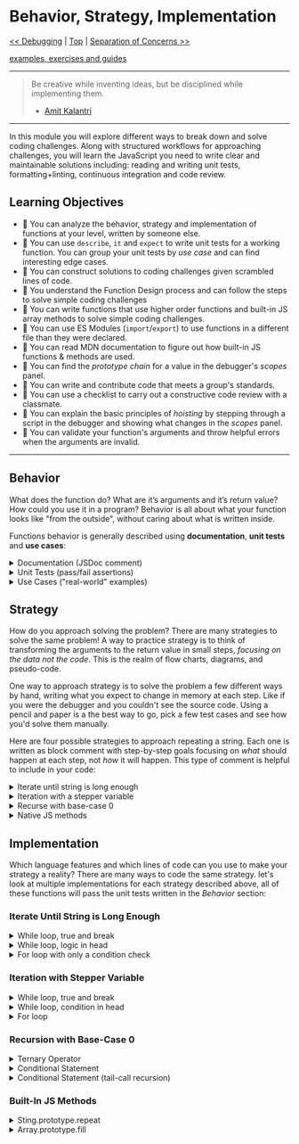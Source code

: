 # Behavior, Strategy, Implementation

[<< Debugging](../debugging/README.md) | [Top](../README.md) | [Separation of Concerns >>](../separation-of-concerns/README.md)

[examples, exercises and guides](https://github.com/HackYourFutureBelgium/behavior-strategy-implementation)

---

> Be creative while inventing ideas, but be disciplined while implementing them.
>
> - [Amit Kalantri](https://amitkalantri.com/tag/quotes-about-creativity/)

---

In this module you will explore different ways to break down and solve coding challenges. Along with structured workflows for approaching challenges, you will learn the JavaScript you need to write clear and maintainable solutions including: reading and writing unit tests, formatting+linting, continuous integration and code review.

## Learning Objectives

- 🥚 You can analyze the behavior, strategy and implementation of functions at your level, written by someone else.
- 🥚 You can use `describe`, `it` and `expect` to write unit tests for a working function. You can group your unit tests by _use case_ and can find interesting edge cases.
- 🥚 You can construct solutions to coding challenges given scrambled lines of code.
- 🥚 You understand the Function Design process and can follow the steps to solve simple coding challenges
- 🥚 You can write functions that use higher order functions and built-in JS array methods to solve simple coding challenges.
- 🥚 You can use ES Modules (`import`/`export`) to use functions in a different file than they were declared.
- 🐣 You can read MDN documentation to figure out how built-in JS functions & methods are used.
- 🐣 You can find the _prototype chain_ for a value in the debugger's _scopes_ panel.
- 🐣 You can write and contribute code that meets a group's standards.
- 🐣 You can use a checklist to carry out a constructive code review with a classmate.
- 🐥 You can explain the basic principles of _hoisting_ by stepping through a script in the debugger and showing what changes in the _scopes_ panel.
- 🐔 You can validate your function's arguments and throw helpful errors when the arguments are invalid.

---

## Behavior

What does the function do? What are it’s arguments and it’s return value? How could you use it in a program? Behavior is all about what your function looks like "from the outside", without caring about what is written inside.

Functions behavior is generally described using **documentation**, **unit tests** and **use cases**:

<details>
<summary>Documentation (JSDoc comment)</summary>

```js
/**
 * Repeats a string a specific number of times.
 *
 * @param {string} [text=''] - The string to repeat.
 * @param {number} [repetitions=1] - How many times to repeat the string.
 * @return {string} The text repeated `repetition` number of times.
 */
export const repeatString = (text = '', repetitions) => {
  // ... an implementation
};
```

</details>

<details>
<summary>Unit Tests (pass/fail assertions)</summary>

```js
import { repeatString } from './repeat-string.js';

describe('repeats a string any number of times:', () => {
  describe('an empty string', () => {
    it('should repeat "" 0 times', () => {
      expect(repeatString('', 0)).toEqual('');
    });
    it('should repeat "" 10 times', () => {
      expect(repeatString('', 10)).toEqual('');
    });
    it('should repeat "" 100 times', () => {
      expect(repeatString('', 100)).toEqual('');
    });
  });
  describe('zero repetitions', () => {
    it('a non-empty string repeated 0 times -> ""', () => {
      expect(repeatString('asdf', 0)).toEqual('');
    });
    it('a longer string repeated 0 times -> ""', () => {
      expect(repeatString('tommywalk', 0)).toEqual('');
    });
  });
  describe('standard use cases', () => {
    it('should repeat a phrase 3 times', () => {
      expect(repeatString('go to school', 3)).toEqual(
        'go to schoolgo to schoolgo to school'
      );
    });
    it('should repeat phrases with punctuation', () => {
      expect(repeatString('"Go!", said Dr. Seuss?', 2)).toEqual(
        '"Go!", said Dr. Seuss?"Go!", said Dr. Seuss?'
      );
    });
    it('should repeat strings with special characters', () => {
      expect(repeatString('\\ \n \t s', 2)).toEqual('\\ \n \t s\\ \n \t s');
    });
  });
  describe('default values', () => {
    it('should repeat 1 time by default (second parameter)', () => {
      expect(repeatString('asdf')).toEqual('asdf');
    });
    it('should repeat "" by default (first parameter)', () => {
      expect(repeatString()).toEqual('');
    });
  });
});
```

</details>

<details>
<summary>Use Cases ("real-world" examples)</summary>

```js
import { promptForString } from '../prompts/prompt-for-string.js';
import { promptForNumber } from '../prompts/prompt-for-number.js';

import { repeatString } from '../utils/repeat-string.js';

// repeating a string inside an I/O loop
let repeatedText = '';
while (true) {
  const userString = promptForString('input a string to repeat');
  const userRepetitions = promptForNumber('how many times to repeat it?');
  const repeatedInput = repeatString(userString, userRepetitions);
  const userConfirmed = confirm(`is this correct: "${repeatedInput}"`);
  if (userConfirmed) {
    repeatedText = repeatedInput;
    break;
  }
}
console.log(repeatedText);
```

```js
import { repeatString } from '../utils/repeat-string.js';

// repeating a string from the DOM
const userString = document.getElementById('text-input').value;
const userRepetitions = document.getElementById('number-input').value;
const repeatedInput = repeatString(userString, userRepetitions);
document.getElementById('repeated-value-display').innerHTML = repeatedInput;
```

</details>

## Strategy

How do you approach solving the problem? There are many strategies to solve the same problem! A way to practice strategy is to think of transforming the arguments to the return value in small steps, _focusing on the data not the code_. This is the realm of flow charts, diagrams, and pseudo-code.

One way to approach strategy is to solve the problem a few different ways by hand, writing what you expect to change in memory at each step. Like if you were the debugger and you couldn't see the source code. Using a pencil and paper is a the best way to go, pick a few test cases and see how you'd solve them manually.

Here are four possible strategies to approach repeating a string. Each one is written as block comment with step-by-step goals focusing on _what_ should happen at each step, not _how_ it will happen. This type of comment is helpful to include in your code:

<details>
<summary>Iterate until string is long enough</summary>

```js
/* iterating until the new string's length is correct

  repeatString(text, repetitions) =>
    1. calculate the final length for the new string
    2. create a new string to fill with many text's
    3. iterate as long as the new string is too short
      a. check if the new string is long enough
        stop if it is, keep going if it is not
      b. append text to the new
      c. repeat
    return: the new repeated string

*/
```

</details>

<details>
<summary>Iteration with a stepper variable</summary>

```js
/* iterating over the number of repetitions

  repeatString(text, repetitions) =>
    1. create a new string to fill with many text's
    2. create a stepper variable, starting at 0
    3. iterate from 0 to repetitions
      a. check if stepper is still less than repetitions
        keep going if it is, otherwise stop iterating
      b. append text to the new string
      c. increment the stepper
      d. repeat
    return: the new repeated string

*/
```

</details>

<details>
<summary>Recurse with base-case 0</summary>

```js
/* recursion with base-case 0

  i'm using 0 as the base-case because that is the fewest possible repetitions
  zero repetitions is an empty string, so if repetitions is 0 it will return ''

  otherwise i'll need to combine the text with a string that has one fewer reptitions

  repeatString(text, repetitions) =>
    base-case: repetitions is 0
      return: an empty string
    recursive case: repetitions is greater than 0
      nextRepetitions = subtract one from repetitions
      recursedValue = recursively call repeatString with text and nextRepetitions
      return: text + recursedValue

*/
```

</details>

<details>
<summary>Native JS methods</summary>

```js
/* use built-in .js methods

  repeatString(text, repetitions) =>
    1. make sure the data is the correct type and format for the method you're using
    2. use the method
    return: the result

*/
```

</details>

## Implementation

Which language features and which lines of code can you use to make your strategy a reality? There are many ways to code the same strategy. let's look at multiple implementations for each strategy described above, all of these functions will pass the unit tests written in the _Behavior_ section:

### Iterate Until String is Long Enough

<details>
<summary>While loop, true and break</summary>

```js
/* unconventional and pretty old-school
  there is a lot of reinventing the wheel
  while loops are designed to check conditions
  this is not the simplest solution to read or maintin
*/
export const repeatString = (text = '', repetitions = 1) => {
  const finalLength = text.length * repetitions;
  let repeatedText = '';
  while (true) {
    if (repeatedText.length === finalLength) {
      break;
    }
    repeatedText = repeatedText + text;
  }
  return repeatedText;
};
```

</details>

<details>
<summary>While loop, logic in head</summary>

```js
/* the cleanest implementation for this strategy
  it uses the language feature designed for this type of strategy
*/
export const repeatString = (text = '', repetitions = 1) => {
  const finalLength = text.length * repetitions;
  let repeatedText = '';
  while (repeatedText.length < finalLength) {
    repeatedText += text;
  }
  return repeatedText;
};
```

</details>

<details>
<summary>For loop with only a condition check</summary>

```js
/* not the best implementation, it's confusing to read
  this strategy does not use stepping, and for loops are designed for stepping
  implementing this strategy with a for loop is putting a square peg in a round hole

  when someone sees a for loop they expect it to be used like a for loop
  this implementation uses a for loop like a while loop
  the computer doesn't care, but the intention is confusing for other devs
*/
export const repeatString = (text = '', repetitions = 1) => {
  const finalLength = text.length * repetitions;
  let repeatedText = '';
  for (; repeatedText.length < finalLength; ) {
    repeatedText += text;
  }
  return repeatedText;
};
```

</details>

### Iteration with Stepper Variable

<details>
<summary>While loop, true and break</summary>

```js
/* unconventional and pretty old-school
  there is a lot of reinventing the wheel
  while loops are designed to check conditions
  this is not the simplest solution to read or maintain
*/
export const repeatString = (text = '', repetitions = 1) => {
  let repeatedText = '';
  let count = 0;
  while (true) {
    if (count === repetitions) {
      break;
    }
    repeatedText += text;
    count++;
  }
  return repeatedText;
};
```

</details>

<details>
<summary>While loop, condition in head</summary>

```js
/* a better way to user the while loop since the condition is known
  easier to read and more conventional than the previous implementation
  maybe you find this easier to read than a for loop
*/
export const repeatString = (text = '', repetitions = 1) => {
  let repeatedText = '';
  let count = 0;
  while (count < repetitions) {
    repeatedText = repeatedText + text;
    count++;
  }
  return repeatedText;
};
```

</details>

<details>
<summary>For loop</summary>

```js
/* the cleanest implementation for this strategy
  it uses the language feature designed for stepping
*/
export const repeatString = (text = '', repetitions = 1) => {
  let repeatedText = '';
  for (let count = 0; count < repetitions; count++) {
    repeatedText += text;
  }
  return repeatedText;
};
```

</details>

### Recursion with Base-Case 0

<details>
<summary>Ternary Operator</summary>

```js
// in all it's ES6 one-line glory
// some people find this easier to read than conditionals
export const repeatString = (text = '', repetitions = 1) =>
  repetitions === 0 ? '' : text + repeatString(text, nextRepetitions - 1);
```

</details>

<details>
<summary>Conditional Statement</summary>

```js
// good old fashioned conditional blocks
// some people find this easier to read than ternaries
export const repeatString = (text = '', repetitions = 1) => {
  if (repetitions === 0) {
    return '';
  } else {
    const nextRepetitions = repetitions - 1;
    const oneRepetitionShort = repeatString(text, nextRepetitions);
    return text + oneRepetitionShort;
  }
};
```

</details>

<details>
<summary>Conditional Statement (tail-call recursion)</summary>

```js
/* this implementation is "backwards compatible"
  that means that it has a different signature (the extra `repeated` parameter)
  but can still replace previous implementations without breaking anything
*/
export const repeatString = (text = '', repetitions = 1, repeated = '') => {
  if (repetitions === 0) {
    return repeated;
  } else {
    const nextRepeated = repeated + text;
    const nextRepetitions = repetitions - 1;
    return repeatString(text, nextRepetitions, nextRepeated);
  }
};
```

</details>

### Built-In JS Methods

<details>
<summary>Sting.prototype.repeat</summary>

```js
// short and sweet, no room for mistakes
export const repeatString = (text = '', repetitions = 1) =>
  text.repeat(repetitions);
```

</details>

<details>
<summary>Array.prototype.fill</summary>

```js
// less clear and more complex, but still pretty clear to read
export const repeatString = (text = '', repetitions = 1) => {
  const oneEntryPerRepetition = Array(repetitions).fill(text);
  const repeatedString = oneEntryPerRepetition.join('');
  return repeatedString;
};
```

---

## Learning Objectives

> this module stays close to the code, so to speak. It does not intend to go towards abstracting algorithms, complexity or other CSy concepts.
>
> the objective is that students are prepared to collaborate on a shared code base by learning to write clean and language-specific code, and decipher then improve less clean code.
>
> "at their level" and "level-appropriate" is not yet well-defined. It's some combination of language features used, complexity of strategy, and complexity of the problem. for most objectives it _does not_ require that they could write the solution themselves.

- 🥚 **Analyzing Functions**: A student can analyze a function written at or near their level. This includes:
  - _Behavior_: How would you document the function, what test cases does it pass, and how might you use it in a program
  - _Strategy_: Roughly, how could you translate this solution to pseudo-code.
  - _Implementation_: What language features were used, and what are some alternate language features that could be used
- 🥚 **Testing Existing Functions**: A student can write unit tests for a working function using the `describe`/`it`/`expect(_).toEqual(_)` syntax. This includes grouping test cases into logical test suites.
- 🥚 **Function Design**: A student can explain the function-design process and can successfully apply it to write 2+ solutions matching the behavior of a given function (assuming the behavior is at their level). The solutions do not need to implement different strategies, consider edge cases, or check for invalid arguments.
- 🥚 **Generating Documentation**: A student can write a correct JSDoc for their functions and use a provided script to generate markdown documentation in a separate file.
- 🐣 **Array Strategies**: A student can determine which of the primary array strategies (`map`, `filter`, `reduce`, `every`, `some`) are helpful for a specific problem at their level.
- 🐣 **Higher-Order Functions in Array Methods**: A student can explain how a higher order function works, and write a callback for use in the primary array methods (for a problem at their level).
- 🐣 **Test-Driven Development**: A student can write basic unit tests for a problem they understand without having a solution to validate their tests. They can use their tests as a guide to develop a solution. They do not need to consider edge cases or invalid arguments.
- 🐣 **Testing Side-Effects**: A student can write a suite of unit tests to ensure that; 1) a function does not modify it's reference-type arguments, 2) the function returns a new array/object.
- 🐣 **Linting**: A student understands the purpose of linting (static analysis) and can successfully fix linting mistakes in a given function.
- 🐣 **ECMAScript Modules**: A student can use `export const functionName = () => {};` and `import { functionName } from './file-name.js'` syntax to separate unit tests from the function definition.
- 🐣 **Continuous Integration**: A student can check CI scripts locally to ensure their code will pass CI checks when it is pushed.
- 🐣 **Code Review**: A student can use a provided checklist and passing/failing CI checks to review a classmate's function (given the solution is at their level).
- 🐥 **Testing Edge Cases**: A student can identify and write unit tests for tricky edge cases.
- 🐥 **Writing Guards**: A student can write guards for their function parameters that enforce the function's documented parameter types.
- 🐥 **Testing Guards**: A student can use `expect(() => _).toThrow(_)` to unit-test their guards' error type and message.
- 🐥 **Hoisting**: A student can find hoisted functions and variables in the browser's debugger and explain the semantics of hoisting.
- 🐥 **Prototype Delegation**: A student can inspect a JS value in the browser's debugger/console and explain how to find which methods are available for that value.
